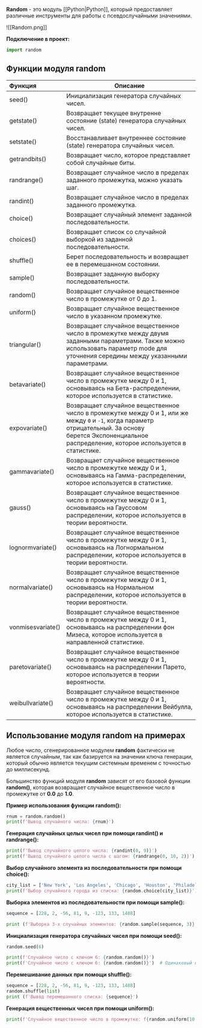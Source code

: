 **Random** - это модуль [[Python|Python]], который предоставляет различные инструменты для работы с псевдослучайными значениями.

![[Random.png]]

**Подключение в проект:**

```Python
import random
```

## Функции модуля random

| Функция           | Описание                                                                                                                                                                                                      |
| :---------------- | ------------------------------------------------------------------------------------------------------------------------------------------------------------------------------------------------------------- |
| seed()            | Инициализация генератора случайных чисел.                                                                                                                                                                     |
| getstate()        | Возвращает текущее внутренне состояние (state) генератора случайных чисел.                                                                                                                                    |
| setstate()        | Восстанавливает внутреннее состояние (state) генератора случайных чисел.                                                                                                                                      |
| getrandbits()     | Возвращает число, которое представляет собой случайные биты.                                                                                                                                                  |
| randrange()       | Возвращает случайное число в пределах заданного промежутка, можно указать шаг.                                                                                                                                |
| randint()         | Возвращает случайное число в пределах заданного промежутка.                                                                                                                                                   |
| choice()          | Возвращает случайный элемент заданной последовательности.                                                                                                                                                     |
| choices()         | Возвращает список со случайной выборкой из заданной последовательности.                                                                                                                                       |
| shuffle()         | Берет последовательность и возвращает ее в перемешанном состоянии.                                                                                                                                            |
| sample()          | Возвращает заданную выборку последовательности.                                                                                                                                                               |
| random()          | Возвращает случайное вещественное число в промежутке от 0 до 1.                                                                                                                                               |
| uniform()         | Возвращает случайное вещественное число в указанном промежутке.                                                                                                                                               |
| triangular()      | Возвращает случайное вещественное число в промежутке между двумя заданными параметрами. Также можно использовать параметр mode для уточнения середины между указанными параметрами.                           |
| betavariate()     | Возвращает случайное вещественное число в промежутке между 0 и 1, основываясь на Бета-распределении, которое используется в статистике.                                                                       |
| expovariate()     | Возвращает случайное вещественное число в промежутке между 0 и 1, или же между `0` и `-1`, когда параметр отрицательный. За основу берется Экспоненциальное распределение, которое используется в статистике. |
| gammavariate()    | Возвращает случайное вещественное число в промежутке между 0 и 1, основываясь на Гамма-распределении, которое используется в статистике.                                                                      |
| gauss()           | Возвращает случайное вещественное число в промежутке между 0 и 1, основываясь на Гауссовом распределении, которое используется в теории вероятности.                                                          |
| lognormvariate()  | Возвращает случайное вещественное число в промежутке между 0 и 1, основываясь на Логнормальном распределении, которое используется в теории вероятности.                                                      |
| normalvariate()   | Возвращает случайное вещественное число в промежутке между 0 и 1, основываясь на Нормальном распределении, которое используется в теории вероятности.                                                         |
| vonmisesvariate() | Возвращает случайное вещественное число в промежутке между 0 и 1, основываясь на распределении фон Мизеса, которое используется в направленной статистике.                                                    |
| paretovariate()   | Возвращает случайное вещественное число в промежутке между 0 и 1, основываясь на распределении Парето, которое используется в теории вероятности.                                                             |
| weibullvariate()  | Возвращает случайное вещественное число в промежутке между 0 и 1, основываясь на распределении Вейбулла, которое используется в статистике.                                                                   |

## Использование модуля random на примерах

Любое число, сгенерированное модулем **random** фактически не является случайным, так как базируется на значении ключа генерации, который обычно является текущим системным временем с точностью до миллисекунд.

Большинство функций модуля **random** зависят от его базовой функции **random()**, которая возвращает случайное вещественное число в промежутке от **0.0** до **1.0**.

**Пример использования функции random():**

```Python
rnum = random.random()
print(f'Вывод случайного числа: {rnum}')
```

**Генерация случайных целых чисел при помощи randint() и randrange():**

```Python
print(f'Вывод случайного целого числа: {randint(0, 9)}')
print(f'Вывод случайного целого числа с шагом: {randrange(0, 10, 2)}')
```

**Выбор случайного элемента из последовательности при помощи choice():**

```Python
city_list = ['New York', 'Los Angeles', 'Chicago', 'Houston', 'Philadelphia']
print(f'Выбор случайного города из списка: {random.choice(city_list)}')
```

**Выборка элементов из последовательности при помощи sample():**

```Python
sequence = [228, 2, -56, 81, 9, -123, 133, 1488]

print (f'Выборка 3-х случайных элементов: {random.sample(sequence, 3)}')
```

**Инициализация генератора случайных чисел при помощи seed():**

```Python
random.seed(6)

print(f'Случайное число с ключом 6: {random.random()}')
print(f'Случайное число с ключом 6: {random.random()}')  # Одинаковый вывод
```

**Перемешивание данных при помощи shuffle():**

```Python
sequence = [228, 2, -56, 81, 9, -123, 133, 1488]
random.shuffle(list)
print (f'Вывод перемешанного списка: {sequence}')
```

**Генерация вещественных чисел при помощи uniform():**

```Python
print(f'Случайное вещественное число в промежутке: f{random.uniform(10.5, 25.5)}')
```
